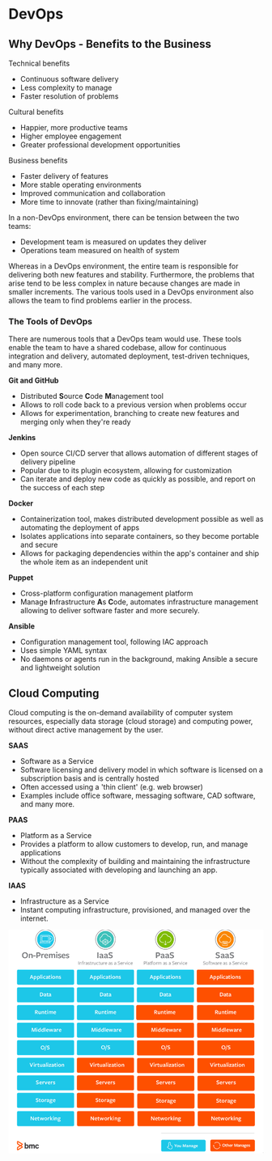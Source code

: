 # DevOps

## Why DevOps - Benefits to the Business

Technical benefits
- Continuous software delivery
- Less complexity to manage
- Faster resolution of problems

Cultural benefits
- Happier, more productive teams
- Higher employee engagement
- Greater professional development opportunities

Business benefits
- Faster delivery of features
- More stable operating environments
- Improved communication and collaboration
- More time to innovate (rather than fixing/maintaining)

In a non-DevOps environment, there can be tension between the two teams:
- Development team is measured on updates they deliver
- Operations team measured on health of system

Whereas in a DevOps environment, the entire team is responsible for delivering both new features and stability. Furthermore, the problems that arise tend to be less complex in nature because changes are made in smaller increments. The various tools used in a DevOps environment also allows the team to find problems earlier in the process.

### The Tools of DevOps

There are numerous tools that a DevOps team would use. These tools enable the team to have a shared codebase, allow for continuous integration and delivery, automated deployment, test-driven techniques, and many more.

**Git and GitHub**
- Distributed **S**ource **C**ode **M**anagement tool
- Allows to roll code back to a previous version when problems occur
- Allows for experimentation, branching to create new features and merging only when they're ready

**Jenkins**
- Open source CI/CD server that allows automation of different stages of delivery pipeline
- Popular due to its plugin ecosystem, allowing for customization
- Can iterate and deploy new code as quickly as possible, and report on the success of each step

**Docker**
- Containerization tool, makes distributed development possible as well as automating the deployment of apps
- Isolates applications into separate containers, so they become portable and secure
- Allows for packaging dependencies within the app's container and ship the whole item as an independent unit

**Puppet**
- Cross-platform configuration management platform
- Manage **I**nfrastructure **A**s **C**ode, automates infrastructure management allowing to deliver software faster and more securely.

**Ansible**
- Configuration management tool, following IAC approach
- Uses simple YAML syntax
- No daemons or agents run in the background, making Ansible a secure and lightweight solution

## Cloud Computing

Cloud computing is the on-demand availability of computer system resources, especially data storage (cloud storage) and computing power, without direct active management by the user.

**SAAS**
- Software as a Service
- Software licensing and delivery model in which software is licensed on a subscription basis and is centrally hosted
- Often accessed using a 'thin client' (e.g. web browser) 
- Examples include office software, messaging software, CAD software, and many more.


**PAAS**
- Platform as a Service
- Provides a platform to allow customers to develop, run, and manage applications
- Without the complexity of building and maintaining the infrastructure typically associated with developing and launching an app.


**IAAS**
- Infrastructure as a Service 
- Instant computing infrastructure, provisioned, and managed over the internet.


![](images/Comparison-Table.png)
